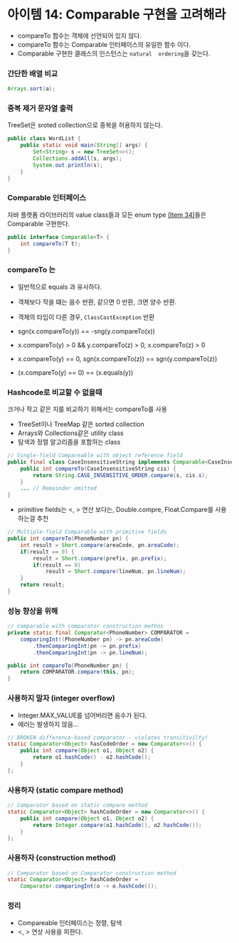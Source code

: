 # 아이템 14: Comparable 구현을 고려해라
* compareTo 함수는 객체에 선언되어 있지 않다.
* compareTo 함수는 Comparable 인터페이스의 유일한 함수 이다.
* Comparable 구현한 클래스의 인스턴스는 `natural 
ordering`을 갖는다.

### 간단한 배열 비교

```java
Arrays.sort(a);
```

### 중복 제거 문자열 출력
TreeSet은 sroted collection으로 중복을 허용하지 않는다.
```java
public class WordList {
    public static void main(String[] args) {
        Set<String> s = new TreeSet<>();
        Collections.addAll(s, args);
        System.out.println(s);
    }
}
```

### Comparable 인터페이스
자바 플랫폼 라이브러리의 value class들과 모든 enum type [(Item 34)](item34.md)들은 Comparable 구현한다.
```java
public interface Comparable<T> {
    int compareTo(T t);
}
```

### compareTo 는
* 일반적으로 equals 과 유사하다.
* 객체보다 작을 떄는 음수 반환, 같으면 0 반환, 크면 양수 반환.
* 객체의 타입이 다른 경우, `ClassCastException` 반환
* sgn(x.compareTo(y)) == -sng(y.compareTo(x))
* x.compareTo(y) > 0 && y.compareTo(z) > 0, x.compareTo(z) > 0
* x.compareTo(y) == 0, sgn(x.compareTo(z)) == sgn(y.compareTo(z))

* (x.compareTo(y) == 0) == (x.equals(y))

### Hashcode로 비교할 수 없을때
크거나 작고 같은 지를 비교하기 위해서는 compareTo를 사용
* TreeSet이나 TreeMap 같은 sorted collection
* Arrays와 Collections같은 utility class
* 탐색과 정렬 알고리즘을 포함하는 class

```java
// Single-field Compareable with object reference field
public final class CaseInsensitiveString implements Comparable<CaseInsensitiveString> {
    public int compareTo(CaseInsensitiveString cis) {
        return String.CASE_INSENSITIVE_ORDER.compare(s, cis.s);
    }
    ... // Remainder omitted
}
```

* primitive fields는 <, > 연산 보다는, Double.compre, Float.Compare를 사용하는걸 추천

```java
// Multiple-field Comparable with primitive fields
public int compareTo(PhoneNumber pn) {
    int result = Short.compare(areaCode, pn.areaCode);
    if(result == 0) {
        result = Short.compare(prefix, pn.prefix);
        if(result == 0)
            result = Short.compare(lineNum, pn.lineNum);
    }
    return result;
}
```

### 성능 향상을 위해
```java
// Comparable with comparator construction methos
private static final Comparator<PhoneNumber> COMPARATOR = 
    comparingInt((PhoneNumber pn) -> pn.areaCode)
        .thenComparingInt(pn -> pn.prefix)
        .thenComparingInt(pn -> pn.lineNum);

public int compareTo(PhoneNumber pn) {
    return COMPARATOR.compare(this, pn);
}
```

### 사용하지 말자 (integer overflow)
* Integer.MAX_VALUE를 넘어버리면 음수가 된다.
* 에러는 발생하지 않음...
```java
// BROKEN difference-based comparator - violates transitivilty!
static Comparator<Object> hasCodeOrder = new Comparator<>() {
    public int compare(Object o1, Object o2) {
        return o1.hashCode() - o2.hashCode();
    }
};
```

### 사용하자 (static compare method)
```java
// Comparator based on static compare method
static Comparator<Object> hashCodeOrder = new Comparator<>() {
    public int compare(Object o1, Object o2) {
        return Integer.compare(o1.hashCode(), o2.hashCode());
    }
};
```

### 사용하자 (construction method)
```java
// Comparator based on Comparator construction method
static Comparator<Object> hashCodeOrder = 
    Comparator.comparingInt(o -> o.hashCode());
```

### 정리
* Compareable 인터페이스는 정렬, 탐색
* <, > 연상 사용을 피한다.